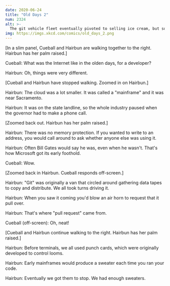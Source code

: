 ```yaml
---
date: 2020-06-24
title: "Old Days 2"
num: 2324
alt: >-
  The git vehicle fleet eventually pivoted to selling ice cream, but some holdovers remain. If you flag down an ice cream truck and hand the driver a floppy disk, a few hours later you'll get an invite to a git repo.
img: https://imgs.xkcd.com/comics/old_days_2.png
---
```

[In a slim panel, Cueball and Hairbun are walking together to the right. Hairbun has her palm raised.]

Cueball: What was the Internet like in the olden days, for a developer?

Hairbun: Oh, things were very different.

[Cueball and Hairbun have stopped walking. Zoomed in on Hairbun.]

Hairbun: The cloud was a lot smaller. It was called a "mainframe" and it was near Sacramento.

Hairbun: It was on the state landline, so the whole industry paused when the governor had to make a phone call.

[Zoomed back out. Hairbun has her palm raised.]

Hairbun: There was no memory protection. If you wanted to write to an address, you would call around to ask whether anyone else was using it.

Hairbun: Often Bill Gates would say he was, even when he wasn't. That's how Microsoft got its early foothold.

Cueball: Wow.

[Zoomed back in Hairbun. Cueball responds off-screen.]

Hairbun: "Git" was originally a van that circled around gathering data tapes to copy and distribute. We all took turns driving it.

Hairbun: When you saw it coming you'd blow an air horn to request that it pull over.

Hairbun: That's where "pull request" came from.

Cueball (off-screen): Oh, neat!

[Cueball and Hairbun continue walking to the right. Hairbun has her palm raised.]

Hairbun: Before terminals, we all used punch cards, which were originally developed to control looms.

Hairbun: Early mainframes would produce a sweater each time you ran your code.

Hairbun: Eventually we got them to stop. We had enough sweaters.